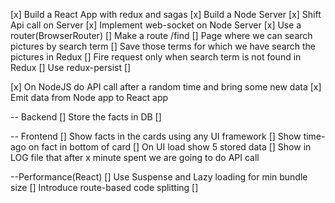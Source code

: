 [x] Build a React App with redux and sagas
[x] Build a Node Server
[x] Shift Api call on Server
[x] Implement web-socket on Node Server
[x] Use a router(BrowserRouter)
[] Make a route /find
[] Page where we can search pictures by search term
[] Save those terms for which we have search the pictures in Redux
[] Fire request only when search term is not found in Redux
[] Use redux-persist
[]

[x] On NodeJS do API call after a random time and bring some new data
[x] Emit data from Node app to React app

-- Backend
[] Store the facts in DB
[]

-- Frontend
[] Show facts in the cards using any UI framework
[] Show time-ago on fact in bottom of card
[] On UI load show 5 stored data
[] Show in LOG file that after x minute spent we are going to do API call

--Performance(React)
[] Use Suspense and Lazy loading for min bundle size
[] Introduce route-based code splitting
[]
